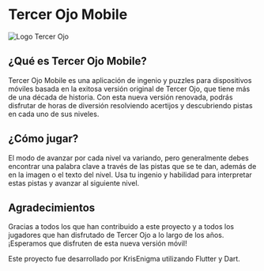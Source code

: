# Tercer Ojo Mobile

![Logo Tercer Ojo](https://www.tercerojo.net/logo3erojo.jpg)

## ¿Qué es Tercer Ojo Mobile?

Tercer Ojo Mobile es una aplicación de ingenio y puzzles para dispositivos móviles basada en la exitosa versión original de Tercer Ojo, que tiene más de una década de historia. Con esta nueva versión renovada, podrás disfrutar de horas de diversión resolviendo acertijos y descubriendo pistas en cada uno de sus niveles.

## ¿Cómo jugar?

El modo de avanzar por cada nivel va variando, pero generalmente debes encontrar una palabra clave a través de las pistas que se te dan, además de en la imagen o el texto del nivel. Usa tu ingenio y habilidad para interpretar estas pistas y avanzar al siguiente nivel.

## Agradecimientos

Gracias a todos los que han contribuido a este proyecto y a todos los jugadores que han disfrutado de Tercer Ojo a lo largo de los años. ¡Esperamos que disfruten de esta nueva versión móvil!

Este proyecto fue desarrollado por KrisEnigma utilizando Flutter y Dart.
